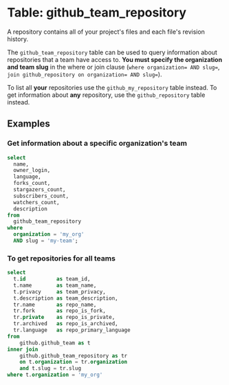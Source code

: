 # Table: github_team_repository

A repository contains all of your project's files and each file's revision history.

The `github_team_repository` table can be used to query information about repositories that a team have access to. **You must specify the organization and team slug** in the where or join clause (`where organization= AND slug=`, `join github_repository on organization= AND slug=`).

To list all **your** repositories use the `github_my_repository` table instead. To get information about **any** repository, use the `github_repository` table instead.

## Examples

### Get information about a specific organization's team

```sql
select
  name,
  owner_login,
  language,
  forks_count,
  stargazers_count,
  subscribers_count,
  watchers_count,
  description
from
  github_team_repository
where
  organization = 'my_org'
  AND slug = 'my-team';
```

### To get repositories for all teams

```sql
select
  t.id          as team_id,
  t.name        as team_name,
  t.privacy     as team_privacy,
  t.description as team_description,
  tr.name       as repo_name,
  tr.fork       as repo_is_fork,
  tr.private    as repo_is_private,
  tr.archived   as repo_is_archived,
  tr.language   as repo_primary_language
from 
    github.github_team as t
inner join 
    github.github_team_repository as tr
    on t.organization = tr.organization
    and t.slug = tr.slug
where t.organization = 'my_org'
```
